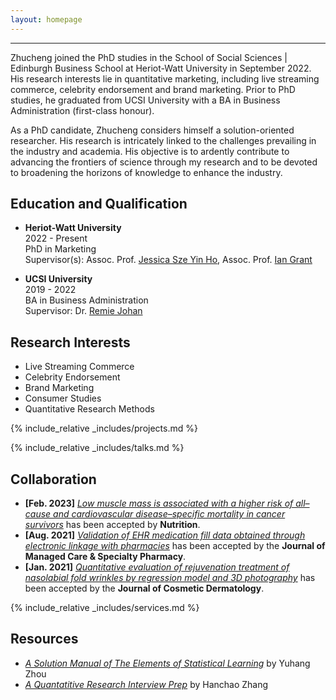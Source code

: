 ```yaml
---
layout: homepage
---
```

---

Zhucheng joined the PhD studies in the School of Social Sciences | Edinburgh Business School at Heriot-Watt University in September 2022. His research interests lie in quantitative marketing, including live streaming commerce, celebrity endorsement and brand marketing. Prior to PhD studies, he graduated from UCSI University with a BA in Business Administration (first-class honour).

As a PhD candidate, Zhucheng considers himself a solution-oriented researcher. His research is intricately linked to the challenges prevailing in the industry and academia. His objective is to ardently contribute to advancing the frontiers of science through my research and to be devoted to broadening the horizons of knowledge to enhance the industry.

## Education and Qualification
- <b>Heriot-Watt University </b> <br>
  2022 - Present <br>
  PhD in Marketing <br>
  Supervisor(s): Assoc. Prof. [Jessica Sze Yin Ho](https://www.hw.ac.uk/ebs/people/faculty/jessica-sze-yin-ho.htm), Assoc. Prof. [Ian Grant](https://www.hw.ac.uk/ebs/people/faculty/ian-grant.htm) <br>

- <b>UCSI University </b> <br>
  2019 - 2022 <br>
  BA in Business Administration <br>
  Supervisor: Dr. [Remie Johan](https://www.ucsiuniversity.edu.my/dr-mohd-remie-mohd-johan) <br>

## Research Interests
- Live Streaming Commerce
- Celebrity Endorsement
- Brand Marketing
- Consumer Studies
- Quantitative Research Methods


<!-- {% include_relative _includes/publications.md %} -->

{% include_relative _includes/projects.md %}

{% include_relative _includes/talks.md %}







## Collaboration

<!-- - **[Feb. 2020]** Our paper about incremental learning is accepted to CVPR 2020.
- **[Feb. 2020]** We will host the ACM Multimedia Asia 2020 conference in Singapore!
- **[Sept. 2019]** Our paper about few-shot learning is accepted to NeurIPS 2019. -->
- **[Feb. 2023]** <a href="https://www.sciencedirect.com/science/article/pii/S089990072200346X" target="_blank">*Low muscle mass is associated with a higher risk of all–cause and cardiovascular disease–specific mortality in cancer survivors*</a> has been accepted by **Nutrition**. 
- **[Aug. 2021]** <a href="https://www.jmcp.org/doi/full/10.18553/jmcp.2021.27.10.1482" target="_blank">*Validation of EHR medication fill data obtained through electronic linkage with pharmacies*</a> has been accepted by the **Journal of Managed Care & Specialty Pharmacy**.
- **[Jan. 2021]** <a href="https://onlinelibrary.wiley.com/doi/abs/10.1111/jocd.13486" target="_blank">*Quantitative evaluation of rejuvenation treatment of nasolabial fold wrinkles by regression model and 3D photography*</a> has been accepted by the **Journal of Cosmetic Dermatology**.


{% include_relative _includes/services.md %}


## Resources

<!-- https://yuhangzhou88.github.io/ESL_Solution/  -->
- <a href="https://yuhangzhou88.github.io/ESL_Solution/" target="_blank">*A Solution Manual of The Elements of Statistical Learning*</a> by Yuhang Zhou 
- <a href="https://github.com/Hanchao-Zhang/LeetQuant-Note/blob/main/Quant%20Research.pdf" target="_blank">*A Quantatitive Research Interview Prep*</a> by Hanchao Zhang



